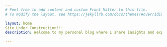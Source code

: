 ```yaml
---
# Feel free to add content and custom Front Matter to this file.
# To modify the layout, see https://jekyllrb.com/docs/themes/#overriding-theme-defaults

layout: home
Site Under Construction!!!
description: Welcome to my personal blog where I share insights and experiences.

---
```


